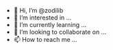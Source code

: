 - 👋 Hi, I’m @zodilib
- 👀 I’m interested in ...
- 🌱 I’m currently learning ...
- 💞️ I’m looking to collaborate on ...
- 📫 How to reach me ...

<!---
zodilib/zodilib is a ✨ special ✨ repository because its `README.md` (this file) appears on your GitHub profile.
You can click the Preview link to take a look at your changes.
--->
